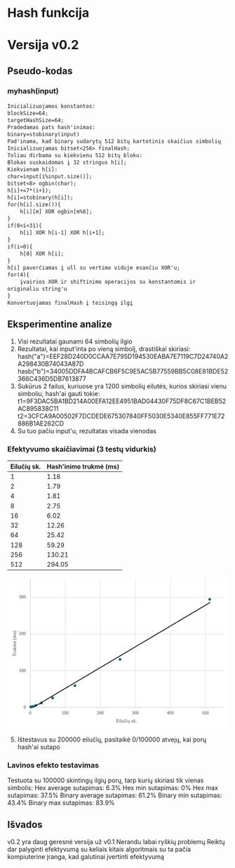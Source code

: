 # Hash funkcija

# Versija v0.2
## Pseudo-kodas

### myhash(input)

```
Inicializuojamos konstantos:
blockSize=64;
targetHashSize=64;
Pradedamas pats hash'inimas:
binary=stobinary(input)
Pad'inama, kad binary sudarytų 512 bitų kartotinis skaičius simbolių
Inicializuojamas bitset<256> finalHash;
Toliau dirbama su kiekvienu 512 bitų bloku:
Blokas suskaidomas į 32 stringus h[i];
Kiekvienam h[i]:
char=input[i%input.size()];
bitset<8> ogbin(char);
h[i]+=7*(i+1);
h[i]=stobinary(h[i]);
for(h[i].size()){
    h[i][m] XOR ogbin[m%8];
}
if(0<i<31){
    h[i] XOR h[i-1] XOR h[i+1];
}
if(i>0){
    h[0] XOR h[i];
}
h[i] paverčiamas į ull su vertimo viduje esančiu XOR'u;
for(4){
    įvairios XOR ir shiftinimo operacijos su konstantomis ir originaliu string'u
}
Konvertuojamas finalHash į teisingą ilgį
```

## Eksperimentine analize

1. Visi rezultatai gaunami 64 simbolių ilgio
2. Rezultatai, kai input'inta po vieną simbolį, drastiškai skiriasi:
hash("a")=EEF28D240D0CCAA7E795D194530EABA7E7119C7D24740A2A298430B74043A87D
hasb("b")=34005DDFA4BCAFCB6F5C9E5AC5B77559BB5C08E81BDE52366C436D5DB7613877
3. Sukūrus 2 failus, kuriuose yra 1200 simbolių eilutės, kurios skiriasi vienu simboliu, hash'ai gauti tokie:
t1=9F3DAC5BA1BD214A00EFA12EE4951BAD04430F75DF8C67C1BEB52AC895838C11
t2=3CFCA9A00502F7DCDEDE675307840FF5030E5340E855FF771E72886B1AE262CD
4. Su tuo pačiu input'u, rezultatas visada vienodas

### Efektyvumo skaičiavimai (3 testų vidurkis)
| Eilučių sk. | Hash'inimo trukmė (ms) |
| :--- | ---- |
| 1 | 1.18 |
| 2 | 1.79 |
| 4 | 1.81 |
| 8 | 2.75 |
| 16 | 6.02 |
| 32 | 12.26 |
| 64 | 25.42 |
| 128 | 59.29 |
| 256 | 130.21 |
| 512 | 294.05 |

![alt text](image.png)

5. Ištestavus su 200000 eilučių, pasitaikė 0/100000 atvejų, kai porų hash'ai sutapo

### Lavinos efekto testavimas
Testuota su 100000 skintingų ilgių porų, tarp kurių skiriasi tik vienas simbolis:
    Hex average sutapimas: 6.3%
    Hex min sutapimas: 0%
    Hex max sutapimas: 37.5%
    Binary average sutapimas: 61.2%
    Binary min sutapimas: 43.4%
    Binary max sutapimas: 83.9%

## Išvados
v0.2 yra daug geresnė versija už v0.1
Nerandu labai ryškių problemų
Reiktų dar palyginti efektyvumą su keliais kitais algoritmais su ta pačia kompiuterine įranga, kad galutinai įvertinti efektyvumą
